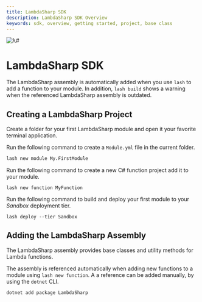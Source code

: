 ```yaml
---
title: LambdaSharp SDK
description: LambdaSharp SDK Overview
keywords: sdk, overview, getting started, project, base class
---
```

![λ#](~/images/SDK.png)

# LambdaSharp SDK

The LambdaSharp assembly is automatically added when you use `lash` to add a function to your module. In addition, `lash build` shows a warning when the referenced LambdaSharp assembly is outdated.

## Creating a LambdaSharp Project

Create a folder for your first LambdaSharp module and open it your favorite terminal application.

Run the following command to create a `Module.yml` file in the current folder.
```bash
lash new module My.FirstModule
```

Run the following command to create a new C# function project add it to your module.
```
lash new function MyFunction
```

Run the following command to build and deploy your first module to your _Sandbox_ deployment tier.
```
lash deploy --tier Sandbox
```

## Adding the LambdaSharp Assembly

The LambdaSharp assembly provides base classes and utility methods for Lambda functions.

The assembly is referenced automatically when adding new functions to a module using `lash new function`. A a reference can be added manually, by using the `dotnet` CLI.

```bash
dotnet add package LambdaSharp
```